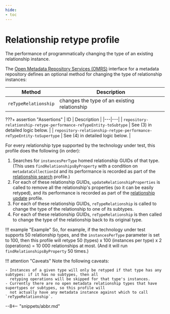 ```yaml
---
hide:
- toc
---
```


<!-- SPDX-License-Identifier: CC-BY-4.0 -->
<!-- Copyright Contributors to the Egeria project. -->

# Relationship retype profile

The performance of programmatically changing the type of an existing relationship instance.

The [Open Metadata Repository Services (OMRS)](/egeria/services/omrs) interface for a metadata
repository defines an optional method for changing the type of relationship instances:

| Method | Description |
|---|---|
| `reTypeRelationship` | changes the type of an existing relationship |

???+ assertion "Assertions"
    | ID | Description |
    |---|---|
    | `repository-relationship-retype-performance-reTypeEntity-toSubtype` | See (3) in detailed logic below. |
    | `repository-relationship-retype-performance-reTypeEntity-toSupertype` | See (4) in detailed logic below. |

For every relationship type supported by the technology under test, this profile does the following (in order):

1. Searches for `instancesPerType` homed relationship GUIDs of that type. (This uses `findRelationshipsByProperty`
   with a condition on `metadataCollectionId` and its performance is recorded as part of the [relationship search](relationship-search.md) profile.)
2. For each of these relationship GUIDs, `updateRelationshipProperties` is called to remove all the relationship's properties (so it can be easily retyped),
   and its performance is recorded as part of the [relationship update](relationship-update.md) profile.
3. For each of these relationship GUIDs, `reTypeRelationship` is called to change the type of the relationship to one of its subtypes.
4. For each of these relationship GUIDs, `reTypeRelationship` is then called to change the type of the relationship back to its original type.

!!! example "Example"
    So, for example, if the technology under test supports 50 relationship types, and the `instancesPerType` parameter is
    set to 100, then this profile will retype 50 (types) x 100 (instances per type) x 2 (operations) = 10 000
    relationships at most. (And it will run `findRelationshipsByProperty` 50 times.)

!!! attention "Caveats"
    Note the following caveats:

    - Instances of a given type will only be retyped if that type has any subtypes: if it has no subtypes, then all
      retyping operations will be skipped for that type's instances.
    - Currently there are no open metadata relationship types that have supertypes or subtypes, so this profile will
      not actually have any metadata instance against which to call `reTypeRelationship`.

--8<-- "snippets/abbr.md"
